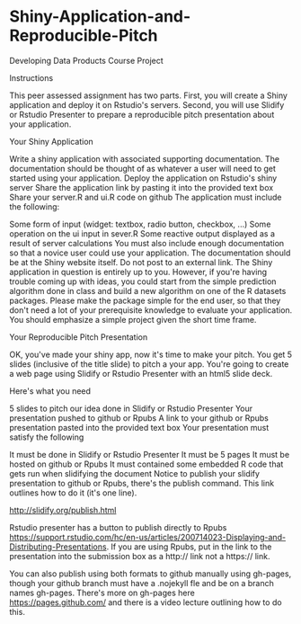 # Shiny-Application-and-Reproducible-Pitch

Developing Data Products Course Project

Instructions

This peer assessed assignment has two parts. First, you will create a Shiny application and deploy it on Rstudio's servers. Second, you will use Slidify or Rstudio Presenter to prepare a reproducible pitch presentation about your application.

Your Shiny Application

Write a shiny application with associated supporting documentation. The documentation should be thought of as whatever a user will need to get started using your application. Deploy the application on Rstudio's shiny server Share the application link by pasting it into the provided text box Share your server.R and ui.R code on github The application must include the following:

Some form of input (widget: textbox, radio button, checkbox, ...) Some operation on the ui input in sever.R Some reactive output displayed as a result of server calculations You must also include enough documentation so that a novice user could use your application. The documentation should be at the Shiny website itself. Do not post to an external link. The Shiny application in question is entirely up to you. However, if you're having trouble coming up with ideas, you could start from the simple prediction algorithm done in class and build a new algorithm on one of the R datasets packages. Please make the package simple for the end user, so that they don't need a lot of your prerequisite knowledge to evaluate your application. You should emphasize a simple project given the short time frame.

Your Reproducible Pitch Presentation

OK, you've made your shiny app, now it's time to make your pitch. You get 5 slides (inclusive of the title slide) to pitch a your app. You're going to create a web page using Slidify or Rstudio Presenter with an html5 slide deck.

Here's what you need

5 slides to pitch our idea done in Slidify or Rstudio Presenter Your presentation pushed to github or Rpubs A link to your github or Rpubs presentation pasted into the provided text box Your presentation must satisfy the following

It must be done in Slidify or Rstudio Presenter It must be 5 pages It must be hosted on github or Rpubs It must contained some embedded R code that gets run when slidifying the document Notice to publish your slidify presentation to github or Rpubs, there's the publish command. This link outlines how to do it (it's one line).

http://slidify.org/publish.html

Rstudio presenter has a button to publish directly to Rpubs https://support.rstudio.com/hc/en-us/articles/200714023-Displaying-and-Distributing-Presentations. If you are using Rpubs, put in the link to the presentation into the submission box as a http:// link not a https:// link.

You can also publish using both formats to github manually using gh-pages, though your github branch must have a .nojekyll fle and be on a branch names gh-pages. There's more on gh-pages here https://pages.github.com/ and there is a video lecture outlining how to do this.
